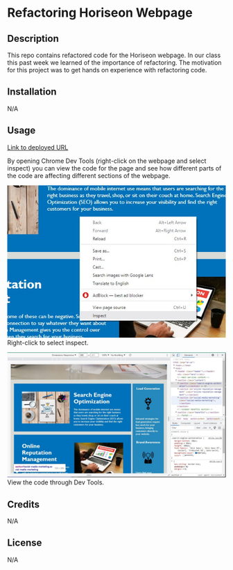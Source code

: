 # Refactoring Horiseon Webpage

## Description

This repo contains refactored code for the Horiseon webpage. In our class this past week we learned of the importance of refactoring. The motivation for this project was to get hands on experience with refactoring code.


## Installation

N/A


## Usage

[Link to deployed URL](https://mjkonkel.github.io/Challenge1/)

By opening Chrome Dev Tools (right-click on the webpage and select inspect) you can view the code for the page and see how different parts of the code are affecting different sections of the webpage. 

![alt text](assets/images/Screenshot-inspect.jpg)
<br>Right-click to select inspect.

![alt text](assets/images/Screenshot-dev-tools.jpg)
<br>View the code through Dev Tools.


## Credits

N/A


## License 

N/A